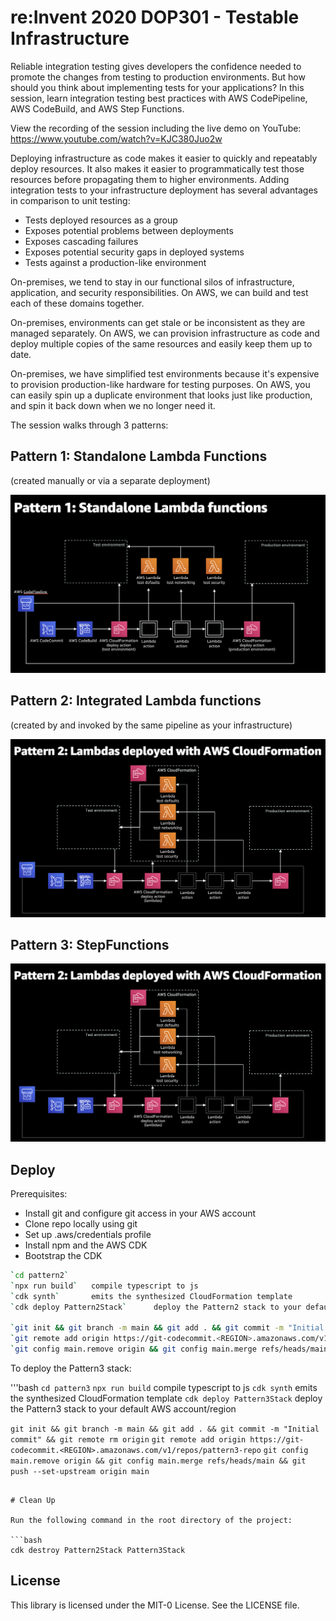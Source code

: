 # re:Invent 2020 DOP301 - Testable Infrastructure

Reliable integration testing gives developers the confidence needed to promote the changes from testing to production environments. But how should you think about implementing tests for your applications? In this session, learn integration testing best practices with AWS CodePipeline, AWS CodeBuild, and AWS Step Functions.

View the recording of the session including the live demo on YouTube: 
https://www.youtube.com/watch?v=KJC380Juo2w

Deploying infrastructure as code makes it easier to quickly and repeatably deploy resources. It also makes it easier to programmatically test those resources before propagating them to higher environments. Adding integration tests to your infrastructure deployment has several advantages in comparison to unit testing:
- Tests deployed resources as a group
- Exposes potential problems between deployments
- Exposes cascading failures
- Exposes potential security gaps in deployed systems
- Tests against a production-like environment

On-premises, we tend to stay in our functional silos of infrastructure, application, and security responsibilities. On AWS, we can build and test each of these domains together.

On-premises, environments can get stale or be inconsistent as they are managed separately. On AWS, we can provision infrastructure as code and deploy multiple copies of the same resources and easily keep them up to date.

On-premises, we have simplified test environments because it's expensive to provision production-like hardware for testing purposes. On AWS, you can easily spin up a duplicate environment that looks just like production, and spin it back down when we no longer need it. 

The session walks through 3 patterns:

## Pattern 1: Standalone Lambda Functions
(created manually or via a separate deployment)

![Pattern 1 Architecture](images/Pattern1Architecture.png)


## Pattern 2: Integrated Lambda functions 
(created by and invoked by the same pipeline as your infrastructure)

![Pattern 2 Architecture](images/Pattern2Architecture.png)

## Pattern 3: StepFunctions 
![Pattern 3 Architecture](images/Pattern2Architecture.png)

## Deploy
Prerequisites:
- Install git and configure git access in your AWS account
- Clone repo locally using git
- Set up .aws/credentials profile
- Install npm and the AWS CDK
- Bootstrap the CDK

```bash
`cd pattern2`
`npx run build`   compile typescript to js
`cdk synth`       emits the synthesized CloudFormation template
`cdk deploy Pattern2Stack`      deploy the Pattern2 stack to your default AWS account/region

`git init && git branch -m main && git add . && git commit -m "Initial commit" && git remote rm origin`
`git remote add origin https://git-codecommit.<REGION>.amazonaws.com/v1/repos/pattern2-repo`
`git config main.remove origin && git config main.merge refs/heads/main && git push --set-upstream origin main`
```

To deploy the Pattern3 stack:

'''bash
`cd pattern3`
`npx run build`   compile typescript to js
`cdk synth`       emits the synthesized CloudFormation template
`cdk deploy Pattern3Stack`      deploy the Pattern3 stack to your default AWS account/region

`git init && git branch -m main && git add . && git commit -m "Initial commit" && git remote rm origin`
`git remote add origin https://git-codecommit.<REGION>.amazonaws.com/v1/repos/pattern3-repo`
`git config main.remove origin && git config main.merge refs/heads/main && git push --set-upstream origin main`
```

# Clean Up

Run the following command in the root directory of the project:

```bash
cdk destroy Pattern2Stack Pattern3Stack
```


## License

This library is licensed under the MIT-0 License. See the LICENSE file.
